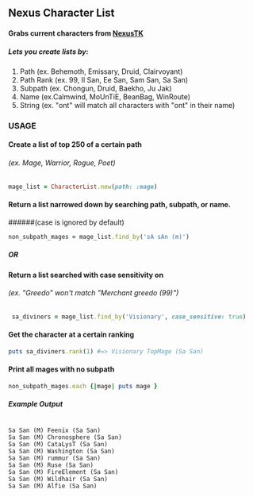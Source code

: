 ## Nexus Character List

#### Grabs current characters from [NexusTK](http://www.nexustk.com)

##### Lets you create lists by:

1. Path       (ex. Behemoth, Emissary, Druid, Clairvoyant)
1. Path Rank  (ex. 99, Il San, Ee San, Sam San, Sa San)
1. Subpath    (ex. Chongun, Druid, Baekho, Ju Jak)
1. Name       (ex.Calmwind, MoUnTiE, BeanBag, WinRoute)
1. String     (ex. "ont" will match all characters with "ont" in their name)

### USAGE

#### Create a list of top 250 of a certain path
###### (ex. Mage, Warrior, Rogue, Poet)

``` ruby
mage_list = CharacterList.new(path: :mage)
```

#### Return a list narrowed down by searching path, subpath, or name.
######(case is ignored by default)

``` ruby
non_subpath_mages = mage_list.find_by('sA sAn (m)')
```

##### OR
#### Return a list searched with case sensitivity on
###### (ex. "Greedo" won't match "Merchant greedo (99)")

``` ruby
 sa_diviners = mage_list.find_by('Visionary', case_sensitive: true)
```

#### Get the character at a certain ranking

``` ruby
puts sa_diviners.rank(1) #=> Visionary TopMage (Sa San)
```


#### Print all mages with no subpath

``` ruby
non_subpath_mages.each {|mage| puts mage }
```

##### Example Output

``` code

Sa San (M) Feenix (Sa San)
Sa San (M) Chronosphere (Sa San)
Sa San (M) CataLysT (Sa San)
Sa San (M) Washington (Sa San)
Sa San (M) rummur (Sa San)
Sa San (M) Ruse (Sa San)
Sa San (M) FireElement (Sa San)
Sa San (M) Wildhair (Sa San)
Sa San (M) Alfie (Sa San)

```
